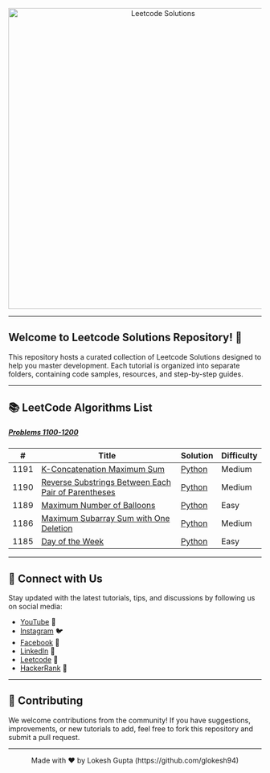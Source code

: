 <!-- Banner Image -->
<p align="center">
  <img src="https://workablehr.s3.amazonaws.com/uploads/account/open_graph_logo/604858/social?1687549873000" alt="Leetcode Solutions" width="600px">
</p>

---

<!-- Introduction -->

## Welcome to Leetcode Solutions Repository! 🚀

This repository hosts a curated collection of Leetcode Solutions designed to help you master development. Each tutorial is organized into separate folders, containing code samples, resources, and step-by-step guides.

---

<!-- Projects Section -->

## 📚 LeetCode Algorithms List

##### [Problems 1100-1200](./1100-1200q/)
| # | Title | Solution | Difficulty |
|---| ----- | -------- | ---------- |
|1191|[K-Concatenation Maximum Sum](https://leetcode.com/problems/k-concatenation-maximum-sum/)|[Python](./1100-1200q/1191.py)|Medium|
|1190|[Reverse Substrings Between Each Pair of Parentheses](https://leetcode.com/problems/reverse-substrings-between-each-pair-of-parentheses/)|[Python](./1100-1200q/1190.py)|Medium|
|1189|[ Maximum Number of Balloons](https://leetcode.com/problems/maximum-number-of-balloons/)|[Python](./1100-1200q/1189.py)|Easy|
|1186|[Maximum Subarray Sum with One Deletion](https://leetcode.com/problems/maximum-subarray-sum-with-one-deletion/)|[Python](./1100-1200q/1186.py)|Medium|
|1185|[Day of the Week](https://leetcode.com/problems/day-of-the-week/)|[Python](./1100-1200q/1185.py)|Easy|

<!-- 1. [To Do List](./to_do_list) - To Do List.
2. [Password Generator](./password_generator) - Password Generator. -->

---

<!-- Social Media Links -->

## 🌟 Connect with Us

Stay updated with the latest tutorials, tips, and discussions by following us on social media:

- [YouTube](https://www.youtube.com/channel/UC6xwdnM1K6B6h5EcsZrn0gg) 🎥
- [Instagram](https://www.instagram.com/lokesh.k.gupta/) 🐦
- [Facebook](https://www.facebook.com/i.m.bad.boy.with.good.habit) 📘
- [LinkedIn](https://www.linkedin.com/in/me-gupta-lokesh/) 🔗
- [Leetcode](https://leetcode.com/u/glokesh94/) 🔗
- [HackerRank](https://www.hackerrank.com/profile/glokesh94) 🔗

---

<!-- Contribution Guidelines -->

## 🤝 Contributing

We welcome contributions from the community! If you have suggestions, improvements, or new tutorials to add, feel free to fork this repository and submit a pull request.

---

<!-- Footer -->
<p align="center">
  Made with ❤️ by Lokesh Gupta (https://github.com/glokesh94)
</p>
